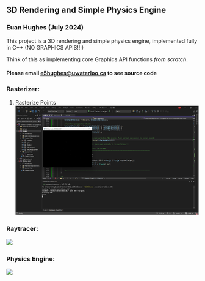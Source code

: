 ## 3D Rendering and Simple Physics Engine
### Euan Hughes (July 2024)

This project is a 3D rendering and simple physics engine, implemented fully in C++ (NO GRAPHICS APIS!!!)

Think of this as implementing core Graphics API functions *from scratch*.

#### Please email e5hughes@uwaterloo.ca to see source code

### Rasterizer:

1. Rasterize Points
![](./rasterizer/screenshotTask2.png)

### Raytracer:

![](./screenshot3.png)

### Physics Engine:

![](./screenshot3.png)
